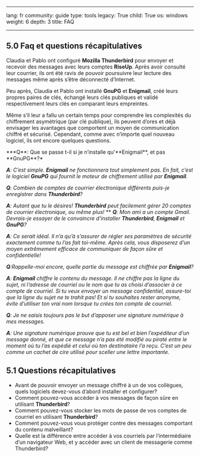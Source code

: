 

---

lang: fr
community: guide
type: tools
legacy: True
child: True
os: windows
weight: 6
depth: 3
title: FAQ

---

## 5.0 Faq et questions récapitulatives ##

Claudia et Pablo ont configuré **Mozilla Thunderbird** pour envoyer et recevoir des messages avec leurs comptes **RiseUp**. Après avoir consulté leur courrier, ils ont été ravis de pouvoir poursuivre leur lecture des messages même après s’être déconnecté d’Internet. 

Peu après, Claudia et Pablo ont installé **GnuPG** et **Enigmail**, créé leurs propres paires de clés, échangé leurs clés publiques et validé respectivement leurs clés en comparant leurs empreintes. 

Même s’il leur a fallu un certain temps pour comprendre les complexités du chiffrement asymétrique (par clé publique), ils peuvent d’ores et déjà envisager les avantages que comportent un moyen de communication chiffré et sécurisé. Cependant, comme avec n’importe quel nouveau logiciel, ils ont encore quelques questions. 

<div class="background" markdown="1"> 
***Q**: Que se passe t-il si je n’installe qu'**Enigmail**, et pas **GnuPG**?*

***A**: C’est simple. **Enigmail** ne fonctionnera tout simplement pas. En fait, c’est le logiciel **GnuPG** qui fournit le moteur de chiffrement utilisé par **Enigmail**.* 

***Q**: Combien de comptes de courrier électronique différents puis-je enregistrer dans **Thunderbird**?*

***A**: Autant que tu le désires! **Thunderbird** peut facilement gérer 20 comptes de courrier électronique, ou même plus!* 
**
***Q**: Mon ami a un compte Gmail. Devrais-je essayer de le convaincre d’installer **Thunderbird**, **Enigmail** et **GnuPG**?* 

***A**: Ce serait idéal. Il n’a qu’à s’assurer de régler ses paramètres de sécurité exactement comme tu l’as fait toi-même. Après cela, vous disposerez d’un moyen extrêmement efficace de communiquer de façon sûre et confidentielle!*

***Q**:Rappelle-moi encore, quelle partie du message est chiffrée par **Enigmail**?*

***A**: **Enigmail** chiffre le contenu du message. Il ne chiffre pas la ligne du sujet, ni l’adresse de courriel ou le nom que tu as choisi d’associer à ce compte de courriel. Si tu veux envoyer un message confidentiel, assure-toi que la ligne du sujet ne te trahit pas! Et si tu souhaites rester anonyme, évite d’utiliser ton vrai nom lorsque tu crées ton compte de courriel.* 

***Q**: Je ne saisis toujours pas le but d’apposer une signature numérique à mes messages.* 

***A**: Une signature numérique prouve que tu est bel et bien l’expéditeur d’un message donné, et que ce message n’a pas été modifié ou piraté entre le moment où tu l’as expédié et celui où ton destinataire l’a reçu. C’est un peu comme un cachet de cire utilisé pour sceller une lettre importante.*

</div>

## 5.1 Questions récapitulatives ##

- Avant de pouvoir envoyer un message chiffré à un de vos collègues, quels logiciels devez-vous d’abord installer et configurer?
- Comment pouvez-vous accéder à vos messages de façon sûre en utilisant **Thunderbird**? 
- Comment pouvez-vous stocker les mots de passe de vos comptes de courriel en utilisant **Thunderbird**? 
- Comment pouvez-vous vous protéger contre des messages comportant du contenu malveillant?  
- Quelle est la différence entre accéder à vos courriels par l’intermédiaire d’un navigateur Web, et y accéder avec un client de messagerie comme Thunderbird? 




